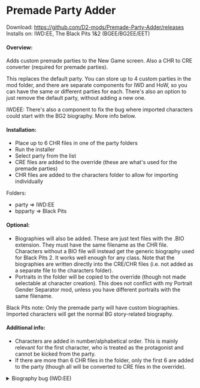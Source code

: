 # Premade Party Adder
Download: https://github.com/D2-mods/Premade-Party-Adder/releases  
Installs on: IWD:EE, The Black Pits 1&2 (BGEE/BG2EE/EET)


#### Overview:
Adds custom premade parties to the New Game screen. Also a CHR to CRE converter (required for premade parties).

This replaces the default party. You can store up to 4 custom parties in the mod folder, and there are separate components for IWD and HoW, so you can have the same or different parties for each. There's also an option to just remove the default party, without adding a new one.

IWDEE: There's also a component to fix the bug where imported characters could start with the BG2 biography. More info below.


#### Installation:
- Place up to 6 CHR files in one of the party folders
- Run the installer
- Select party from the list
- CRE files are added to the override (these are what's used for the premade parties)
- CHR files are added to the characters folder to allow for importing individually

Folders:
- party => IWD:EE
- bpparty => Black Pits


#### Optional: 
- Biographies will also be added. These are just text files with the .BIO extension. They must have the same filename as the CHR file. Characters without a BIO file will instead get the generic biography used for Black Pits 2. It works well enough for any class. Note that the biographies are written directly into the CRE/CHR files (i.e. not added as a separate file to the characters folder).
- Portraits in the folder will be copied to the override (though not made selectable at character creation). This does not conflict with my Portrait Gender Separator mod, unless you have different portraits with the same filename.

Black Pits note: Only the premade party will have custom biographies. Imported characters will get the normal BG story-related biography.


#### Additional info:
- Characters are added in number/alphabetical order. This is mainly relevant for the first character, who is treated as the protagonist and cannot be kicked from the party. 
- If there are more than 6 CHR files in the folder, only the first 6 are added to the party (though all will be converted to CRE files in the override).


<details>
  <summary>Biography bug (IWD:EE)</summary>
  
---

- This mod fixes the bug that causes imported characters to start with the BG2 biography. This is done by default for characters added to premade parties. A separate component lets you patch all CHR files in the characters folder.

- This will also delete any BIO files in the folder (required to prevent the bug). The biographies are written directly into the CHR files instead. Characters without a BIO file will get the generic biography from Black Pits 2, but only if the CHR file doesn't already have a custom biography written in.

- It's not completely bug-free. To avoid issues, don't open up the biography screens before starting the game (the status screens are fine). Once you're in the game, you can view any screens without issues. I noticed at least two reproducible bugs on the party creation screen, which I'll describe here:

1. If you view the biography of Player1 (first character in order), then import more characters, then start the game, Player1 will have the BG2 biography.
2. If you view the biographies of any character other than Player1, then start the game, Player1 will have the same biography as the last character viewed. This bug happens with premade parties as well.

- Basically, as long as you don't view biographies while on the party creation screen, there shouldn't usually be issues.

---

</summary>
